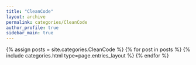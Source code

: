 ```yaml
---
title: "CleanCode"
layout: archive
permalink: categories/CleanCode
author_profile: true
sidebar_main: true
---
```


{% assign posts = site.categories.CleanCode %}
{% for post in posts %} {% include categories.html type=page.entries_layout %} {% endfor %}
